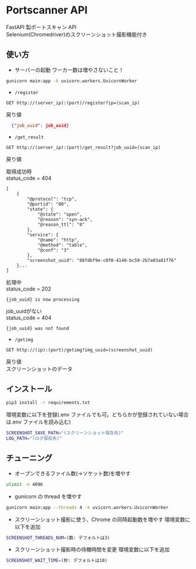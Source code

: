 # Portscanner API

FastAPI 製ポートスキャン API  
Selenium(Chromedriver)のスクリーンショット撮影機能付き

## 使い方

- サーバーの起動
ワーカー数は増やさないこと！  
```bash
gunicorn main:app -k uvicorn.workers.UvicornWorker
```

- `/register`
  
```
GET http://(server_ip):(port)/register?ip=(scan_ip)
```
  
戻り値
```json
  {"job_uuid": job_uuid}
```
  
- `/get_result`
  
```
GET http://(server_ip):(port)/get_result?job_uuid=(scan_ip)
```
  
戻り値
  
取得成功時  
status_code = 404
```
[
    {
        "@protocol": "tcp",
        "@portid": "80",
        "state": {
            "@state": "open",
            "@reason": "syn-ack",
            "@reason_ttl": "0"
        },
        "service": {
            "@name": "http",
            "@method": "table",
            "@conf": "3"
        },
        "screenshot_uuid": "88fdbf9e-c0f0-4140-bc59-2b7a03a81f76"
    }...
]
```
  
処理中  
status_code = 202  
```
{job_uuid} is now processing
```  
  
job_uuidがない  
status_code = 404  
```
{job_uuid} was not found
```

- `/getimg`

```
GET http://(ip):(port)/getimg?img_uuid=(screenshot_uuid)
```

戻り値  
スクリーンショットのデータ

## インストール

```bash
pip3 install -r requirements.txt
```

環境変数に以下を登録(.env ファイルでも可。どちらかが登録されていない場合は.env ファイルを読み込む)

```bash
SCREENSHOT_SAVE_PATH="(スクリーンショット保存先)"
LOG_PATH="(ログ保存先)"
```

## チューニング

- オープンできるファイル数(->ソケット数)を増やす

```bash
ulimit -n 4096
```

- gunicorn の thread を増やす

```bash
gunicorn main:app --threads 4 -k uvicorn.workers.UvicornWorker
```

- スクリーンショット撮影に使う、Chrome の同時起動数を増やす
  環境変数に以下を追加  
  
```bash
SCREENSHOT_THREADS_NUM=(数: デフォルトは3)
```

- スクリーンショット撮影時の待機時間を変更
  環境変数に以下を追加  
  
```bash
SCREENSHOT_WAIT_TIME=(秒: デフォルトは10)
```
